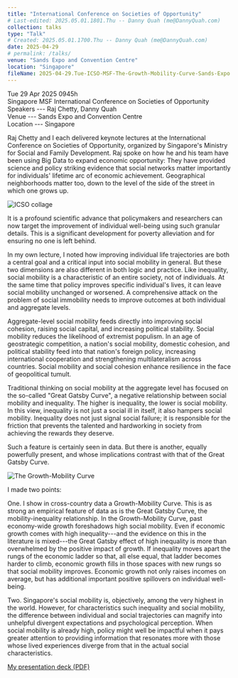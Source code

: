 ```yaml
---
title: "International Conference on Societies of Opportunity"
# Last-edited: 2025.05.01.1801.Thu -- Danny Quah (me@DannyQuah.com)
collection: talks
type: "Talk"
# Created: 2025.05.01.1700.Thu -- Danny Quah (me@DannyQuah.com)
date: 2025-04-29
# permalink: /talks/
venue: "Sands Expo and Convention Centre"
location: "Singapore"
fileName: 2025-04-29.Tue-ICSO-MSF-The-Growth-Mobility-Curve-Sands-Expo.md
---
```

Tue 29 Apr 2025 0945h  
Singapore MSF International Conference on Societies of Opportunity  
Speakers --- Raj Chetty, Danny Quah  
Venue --- Sands Expo and Convention Centre  
Location --- Singapore  

Raj Chetty and I each delivered keynote lectures at the International Conference on Societies of Opportunity, organized by Singapore's Ministry for Social and Family Development.  Raj spoke on how he and his team have been using Big Data to expand economic opportunity:  They have provided science and policy striking evidence that social networks matter importantly for individuals' lifetime arc of economic achievement.  Geographical neighborhoods matter too, down to the level of the side of the street in which one grows up.  

![ICSO collage](https://DannyQuah.github.io/Storage/2025.04.29.Tue-ICSO-Raj.Chetty-DQ-collage.jpg)  

It is a profound scientific advance that policymakers and researchers can now target the improvement of individual well-being using such granular details.  This is a significant development for poverty alleviation and for ensuring no one is left behind.  

In my own lecture, I noted how improving individual life trajectories are both a central goal and a critical input into social mobility in general.  But these two dimensions are also different in both logic and practice.  Like inequality, social mobility is a characteristic of an entire society, not of individuals.  At the same time that policy improves specific individual's lives, it can leave social mobility unchanged or worsened.  A comprehensive attack on the problem of social immobility needs to improve outcomes at both individual and aggregate levels.  

Aggregate-level social mobility feeds directly into improving social cohesion, raising social capital, and increasing political stability.  Social mobility reduces the likelihood of extremist populism.  In an age of geostrategic competition, a nation's social mobility, domestic cohesion, and political stability feed into that nation's foreign policy, increasing international cooperation and strengthening multilateralism across countries.   Social mobility and social cohesion enhance resilience in the face of geopolitical tumult.

Traditional thinking on social mobility at the aggregate level has focused on the so-called "Great Gatsby Curve", a negative relationship between social mobility and inequality.  The higher is inequality, the lower is social mobility.  In this view, inequality is not just a social ill in itself, it also hampers social mobility.  Inequality does not just signal social failure; it is responsible for the friction that prevents the talented and hardworking in society from achieving the rewards they deserve.

Such a feature is certainly seen in data.  But there is another, equally powerfully present, and whose implications contrast with that of the Great Gatsby Curve.

![The Growth-Mobility Curve](https://DannyQuah.github.io/Storage/2025.04-Danny.Quah-Social-Mobility-ICSO-Growth-Mobility-Curve.png)  

I made two points:  

One.  I show in cross-country data a Growth-Mobility Curve.  This is as strong an empirical feature of data as is the Great Gatsby Curve, the mobility-inequality relationship.  In the Growth-Mobility Curve, past economy-wide growth foreshadows high social mobility.  Even if economic growth comes with high inequality---and the evidence on this in the literature is mixed---the Great Gatsby effect of high inequality is more than overwhelmed by the positive impact of growth.  If inequality moves apart the rungs of the economic ladder so that, all else equal, that ladder becomes harder to climb, economic growth fills in those spaces with new rungs so that social mobility improves.  Economic growth not only raises incomes on average, but has additional important positive spillovers on individual well-being.

Two.  Singapore's social mobility is, objectively, among the very highest in the world.  However, for characteristics such inequality and social mobility, the difference between individual and social trajectories can magnify into unhelpful divergent expectations and psychological perception.  When social mobility is already high, policy might well be impactful when it pays greater attention to providing information that resonates more with those whose lived experiences diverge from that in the actual social characteristics.  


[My presentation deck (PDF)](https://DannyQuah.github.io/Storage/2025.04-Danny.Quah-Social-Mobility-ICSO-presdeck.pdf)


<!---
   Invisible section // 2025-04-29.Tue-ICSO-MSF-The-Growth-Mobility-Curve-Sands-Expo.md
-->

